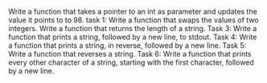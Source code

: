 Write a function that takes a pointer to an int as parameter and updates the value it points to to 98.
task 1: Write a function that swaps the values of two integers.
Write a function that returns the length of a string.
Task 3: Write a function that prints a string, followed by a new line, to stdout.
Task 4: Write a function that prints a string, in reverse, followed by a new line.
 Task 5: Write a function that reverses a string.
Task 6: Write a function that prints every other character of a string, starting with the first character, followed by a new line.
